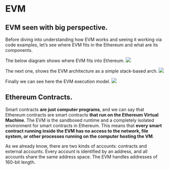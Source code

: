 # EVM

## EVM seen with big perspective.
Before diving into understanding how EVM works and seeing it working via code examples, let’s see where EVM fits in the Ethereum and what are its components.

The below diagram shows where EVM fits into Ethereum.
![](https://cdn-images-1.medium.com/max/800/1*ajksoo8DEQl-COk84HdVvA.png)

The next one, shows the EVM architecture as a simple stack-based arch.
![](https://cdn-images-1.medium.com/max/800/1*34JdmUiX5ZeT2AESYPtPFw.png)

Finally we can see here the EVM execution model.
![](https://cdn-images-1.medium.com/max/800/1*5gNAMNT4csJdQuuj1a-R-Q.png)

## Ethereum Contracts.

Smart contracts **are just computer programs**, and we can say that Ethereum contracts are smart contracts **that run on the Ethereum Virtual Machine**. The EVM is the sandboxed runtime and a completely isolated environment for smart contracts in Ethereum. This means that **every smart contract running inside the EVM has no access to the network, file system, or other processes running on the computer hosting the VM**.

As we already know, there are two kinds of accounts: contracts and external accounts. Every account is identified by an address, and all accounts share the same address space. The EVM handles addresses of 160-bit length.
